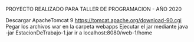 PROYECTO REALIZADO PARA TALLER DE PROGRAMACION - AÑO 2020

Descargar ApacheTomcat 9 https://tomcat.apache.org/download-90.cgi
Pegar los archivos war en la carpeta webapps
Ejecutar el jar mediante java -jar EstacionDeTrabajo-1.jar
ir a localhost:8080/web-1/home
